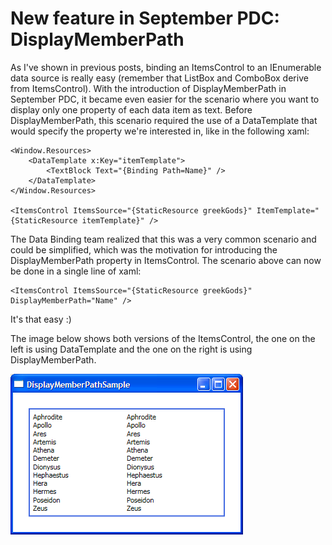 # New feature in September PDC: DisplayMemberPath

As I've shown in previous posts, binding an ItemsControl to an IEnumerable data source is really easy (remember that ListBox and ComboBox derive from ItemsControl). With the introduction of DisplayMemberPath in September PDC, it became even easier for the scenario where you want to display only one property of each data item as text. Before DisplayMemberPath, this scenario required the use of a DataTemplate that would specify the property we're interested in, like in the following xaml:

	<Window.Resources>
		<DataTemplate x:Key="itemTemplate">
			<TextBlock Text="{Binding Path=Name}" />
		</DataTemplate>
	</Window.Resources>
	
	<ItemsControl ItemsSource="{StaticResource greekGods}" ItemTemplate="{StaticResource itemTemplate}" />

The Data Binding team realized that this was a very common scenario and could be simplified, which was the motivation for introducing the DisplayMemberPath property in ItemsControl. The scenario above can now be done in a single line of xaml:

	<ItemsControl ItemsSource="{StaticResource greekGods}" DisplayMemberPath="Name" />

It's that easy :)

The image below shows both versions of the ItemsControl, the one on the left is using DataTemplate and the one on the right is using DisplayMemberPath.

![](Images/DisplayMemberPathSample.png)
